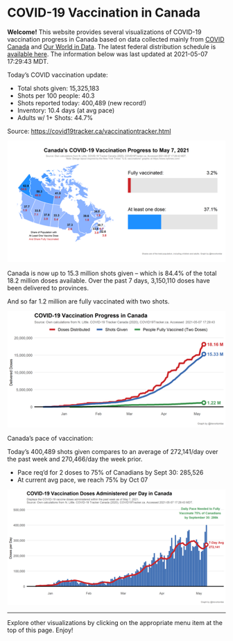 COVID-19 Vaccination in Canada
==============================

**Welcome!** This website provides several visualizations of COVID-19
vaccination progress in Canada based on data collected mainly from
[COVID Canada](https://covid19tracker.ca/vaccinationtracker.html) and
[Our World in Data](https://ourworldindata.org/covid-vaccinations). The
latest federal distribution schedule is [available
here](https://www.canada.ca/en/public-health/services/diseases/2019-novel-coronavirus-infection/prevention-risks/covid-19-vaccine-treatment/vaccine-rollout.html).
The information below was last updated at 2021-05-07 17:29:43 MDT.

Today’s COVID vaccination update:

-   Total shots given: 15,325,183
-   Shots per 100 people: 40.3
-   Shots reported today: 400,489 (new record!)
-   Inventory: 10.4 days (at avg pace)
-   Adults w/ 1+ Shots: 44.7%

Source:
<a href="https://covid19tracker.ca/vaccinationtracker.html" class="uri">https://covid19tracker.ca/vaccinationtracker.html</a>

![](Plots/plot_main.png)

Canada is now up to 15.3 million shots given – which is 84.4% of the
total 18.2 million doses available. Over the past 7 days, 3,150,110
doses have been delivered to provinces.

And so far 1.2 million are fully vaccinated with two shots.

![](Plots/plot_total.png)

Canada’s pace of vaccination:

Today’s 400,489 shots given compares to an average of 272,141/day over
the past week and 270,466/day the week prior.

-   Pace req’d for 2 doses to 75% of Canadians by Sept 30: 285,526
-   At current avg pace, we reach 75% by Oct 07

![](Plots/pace_national.png)

------------------------------------------------------------------------

Explore other visualizations by clicking on the appropriate menu item at
the top of this page. Enjoy!

